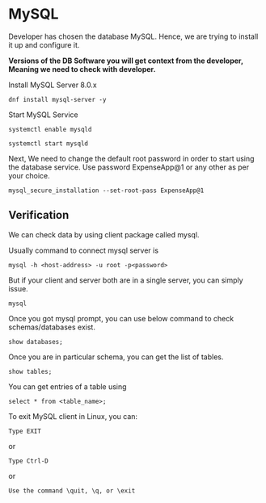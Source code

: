 # MySQL

Developer has chosen the database MySQL. Hence, we are trying to install it up and configure it.

**Versions of the DB Software you will get context from the developer, Meaning we need to check with developer.**

Install MySQL Server 8.0.x

```
dnf install mysql-server -y
```

Start MySQL Service

```
systemctl enable mysqld
```
```
systemctl start mysqld
```

Next, We need to change the default root password in order to start using the database service. Use password ExpenseApp@1 or any other as per your choice.

```
mysql_secure_installation --set-root-pass ExpenseApp@1
```

## Verification

We can check data by using client package called mysql.

Usually command to connect mysql server is

```
mysql -h <host-address> -u root -p<password>
```

But if your client and server both are in a single server, you can simply issue.

```
mysql
```

Once you got mysql prompt, you can use below command to check schemas/databases exist.

```
show databases;
```

Once you are in particular schema, you can get the list of tables.

```
show tables;
```

You can get entries of a table using

```
select * from <table_name>;
```

To exit MySQL client in Linux, you can:

```
Type EXIT
```
or
```
Type Ctrl-D
```
or
```
Use the command \quit, \q, or \exit
```
